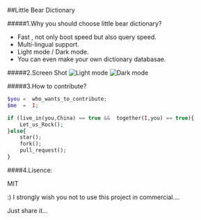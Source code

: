 ##Little Bear Dictionary

#####1.Why you should choose little bear dictionary?

*	Fast , not only boot speed but also query speed.
*	Multi-lingual support.
*	Light mode / Dark mode.
*	You can even make your own dictionary databasae.

#####2.Screen Shot
![Light mode](http://ww2.sinaimg.cn/mw690/610dc034jw1e4ukdj165nj20aa0i5gnq.jpg)  ![Dark mode](http://ww1.sinaimg.cn/mw690/610dc034jw1e4ukg9f522j20a70i6dh7.jpg)

#####3.How to contribute?
```php
$you =  who_wants_to_contribute;
$me  =  I;

if (live_in(you,China) == true &&  together(I,you) == true){
	Let_us_Rock();
}else{
	star();
	fork();
	pull_request();
}
```

####4.Lisence:

MIT

:) I strongly wish you not to use this project in commercial….

Just share it...


